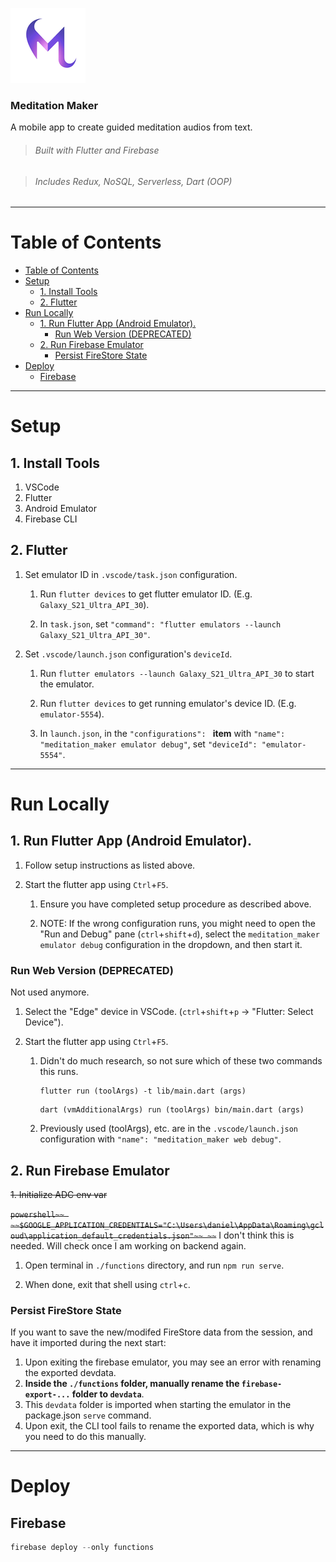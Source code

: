 ![](/assets/1_raw_color_and_shape_xs.png)

### Meditation Maker

A mobile app to create guided meditation audios from text.

> ###### _Built with Flutter and Firebase_

> ###### _Includes Redux, NoSQL, Serverless, Dart (OOP)_

---

# Table of Contents

- [Table of Contents](#table-of-contents)
- [Setup](#setup)
  - [1. Install Tools](#1-install-tools)
  - [2. Flutter](#2-flutter)
- [Run Locally](#run-locally)
  - [1. Run Flutter App (Android Emulator).](#1-run-flutter-app-android-emulator)
    - [Run Web Version (DEPRECATED)](#run-web-version-deprecated)
  - [2. Run Firebase Emulator](#2-run-firebase-emulator)
    - [Persist FireStore State](#persist-firestore-state)
- [Deploy](#deploy)
  - [Firebase](#firebase)

---

# Setup

## 1. Install Tools

1. VSCode
2. Flutter
3. Android Emulator
4. Firebase CLI

## 2. Flutter

1. Set emulator ID in `.vscode/task.json` configuration.

   1. Run `flutter devices` to get flutter emulator ID. (E.g. `Galaxy_S21_Ultra_API_30`).

   2. In `task.json`, set `"command": "flutter emulators --launch Galaxy_S21_Ultra_API_30"`.

2. Set `.vscode/launch.json` configuration's `deviceId`.

   1. Run `flutter emulators --launch Galaxy_S21_Ultra_API_30` to start the emulator.

   2. Run `flutter devices` to get running emulator's device ID. (E.g. `emulator-5554`).

   3. In `launch.json`, in the `"configurations": ` **item** with `"name": "meditation_maker emulator debug"`, set `"deviceId": "emulator-5554"`.

---

# Run Locally

## 1. Run Flutter App (Android Emulator).

1. Follow setup instructions as listed above.

2. Start the flutter app using `Ctrl`+`F5`.

   1. Ensure you have completed setup procedure as described above.

   2. NOTE: If the wrong configuration runs, you might need to open the "Run and Debug" pane (`ctrl`+`shift`+`d`), select the `meditation_maker emulator debug` configuration in the dropdown, and then start it.

### Run Web Version (DEPRECATED)

Not used anymore.

1. Select the "Edge" device in VSCode. (`ctrl`+`shift`+`p` -> "Flutter: Select Device").

2. Start the flutter app using `Ctrl`+`F5`.

   1. Didn't do much research, so not sure which of these two commands this runs.

      ```shell
      flutter run (toolArgs) -t lib/main.dart (args)
      ```

      ```shell
      dart (vmAdditionalArgs) run (toolArgs) bin/main.dart (args)
      ```

   2. Previously used (toolArgs), etc. are in the `.vscode/launch.json` configuration with `"name": "meditation_maker web debug"`.

## 2. Run Firebase Emulator

~~1. Initialize ADC env var~~

~~```powershell~~
~~$GOOGLE_APPLICATION_CREDENTIALS="C:\Users\daniel\AppData\Roaming\gcloud\application_default_credentials.json"~~
~~```~~
I don't think this is needed. Will check once I am working on backend again.

1. Open terminal in `./functions` directory, and run `npm run serve`.

2. When done, exit that shell using `ctrl`+`c`.

### Persist FireStore State

If you want to save the new/modifed FireStore data from the session, and have it imported during the next start:

1.  Upon exiting the firebase emulator, you may see an error with renaming the exported devdata.
2.  **Inside the `./functions` folder, manually rename the `firebase-export-...` folder to `devdata`**.
3.  This `devdata` folder is imported when starting the emulator in the package.json `serve` command.
4.  Upon exit, the CLI tool fails to rename the exported data, which is why you need to do this manually.

---

# Deploy

## Firebase

```powershell
firebase deploy --only functions
```
